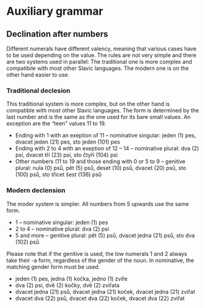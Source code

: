 # Auxiliary grammar #

## Declination after numbers ##

Different numerals have different valency, meaning that various cases have to be used depending on the value. The rules are not very simple and there are two systems used in parallel: The traditional one is more complex and compatibile with most other Slavic languages. The modern one is on the other hand easier to use.

### Traditional declesion ###

This traditional system is more complex, but on the other hand is compatible with most other Slavic languages. The form is determined by the last number and is the same as the one used for its bare small values. An exception are the “teen” values 11 to 19.

* Ending with 1 with an exeption of 11 – nominative singular: jeden (1) pes, dvacet jeden (21) pes, sto jeden (101) pes
* Ending with 2 to 4 with an exeption of 12 – 14 – nominative plural: dva (2) psi, dvacet tři (23) psi, sto čtyři (104) psi
* Other numbers (11 to 19 and those ending with 0 or 5 to 9 – genitive plural: nula (0) psů, pět (5) psů, deset (10) psů, dvacet (20) psů, sto (100) psů, sto třicet šest (136) psů

### Modern declension ###

The moder system is simpler. All numbers from 5 upwards use the same form.

* 1 – nominative singular: jeden (1) pes
* 2 to 4 – nominative plural: dva (2) psi
* 5 and more – genitive plural: pět (5) psů, dvacet jedna (21) psů, sto dva (102) psů

Please note that if the genitive is used, the low numerals 1 and 2 always take their -a form, regardless of the gender of the noun. In nominative, the matching gender form must be used.

* jeden (1) pes, jedna (1) kočka, jedno (1) zvíře
* dva (2) psi, dvě (2) kočky, dvě (2) zvířata
* dvacet jedna (21) psů, dvacet jedna (21) koček, dvacet jedna (21) zvířat
* dvacet dva (22) psů, dvacet dva (22) koček, dvacet dva (22) zvířat
